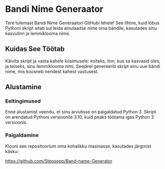 # Bandi Nime Generaator

Tere tulemast Bandi Nime Generaatori GitHubi lehele! See lihtne, kuid lõbus Pythoni skript aitab sul leida ainulaadse nime oma bändile, kasutades sinu kasvulinn ja lemmiklooma nime.

## Kuidas See Töötab

Käivita skript ja vasta kahele küsimusele: esiteks, linn, kus sa kasvasid üles, ja teiseks, sinu lemmiklooma nimi. Seejärel genereerib skript sinu uue bändi nime, mis koosneb nendest kahest vastusest.

## Alustamine

### Eeltingimused

Enne alustamist veendu, et sinu arvutisse on paigaldatud Python 3. Skript on arendatud Pythoni versioonile 3.10, kuid peaks töötama igas Python 3 versioonis.

### Paigaldamine

Klooni see repositoorium oma kohalikku masinasse, kasutades järgmist käsku:

https://github.com/Stepsepp/Band-name-Generator
